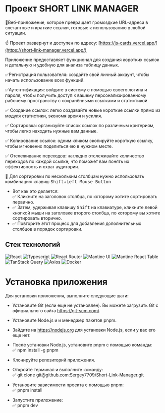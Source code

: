 # Проект SHORT LINK MANAGER

🎯Веб-приложение, которое превращает громоздкие URL-адреса в элегантные и краткие ссылки, готовые к использованию в любой ситуации.

☝ Проект развернут и доступен по адресу: [https://js-cards.vercel.app/](https://short-link-manager.vercel.app/)

Приложение предоставляет функционал для создания коротких ссылок и детальную и удобную для анализа таблицу данных.  

✅Регистрация пользователя: создайте свой личный аккаунт, чтобы начать использование всех функций.  

✅Аутентификация: войдите в систему с помощью своего логина и пароля, чтобы получить доступ к вашему персонализированному рабочему пространству с сохранёнными ссылками и статистикой.  

✅ Создание ссылок: легко создавайте новые короткие ссылки прямо из модуля статистики, экономя время и усилия.

✅ Сортировка: организуйте список ссылок по различным критериям, чтобы легко находить нужные вам данные.  

✅ Копирование ссылок: одним кликом скопируйте короткую ссылку, чтобы мгновенно поделиться ею в нужном месте.  

✅ Отслеживание переходов: наглядно отслеживайте количество переходов по каждой ссылке, что поможет вам понять их эффективность и охват аудитории.  

📖 Для сортировки  по нескольким столбцам нужно использовать комбинацию клавиш <kbd>Shift</kbd>+<kbd>Left Mouse Button</kbd>  

- Вот как это делается:  
  ✅ Кликните на заголовок столбца, по которому хотите сортировать первично.  
- 
  ✅ Затем, удерживая клавишу <kbd>Shift</kbd> на клавиатуре, кликните левой кнопкой мыши на заголовке второго столбца, по которому вы хотите сортировать вторично.  
- 
  ✅ Повторите этот процесс для добавления дополнительных столбцов в порядок сортировки.
  
## Стек технологий
![React](https://img.shields.io/badge/-React-61DAFB?style=for-the-badge&logo=react&logoColor=black)
![Typescript](https://img.shields.io/badge/-Typescript-3178C6?style=for-the-badge&logo=typescript&logoColor=white)
![React Router](https://img.shields.io/badge/-React%20Router-CA4245?style=for-the-badge&logo=react-router&logoColor=white)
![Mantine UI](https://img.shields.io/badge/-Mantine%20UI-blue?style=for-the-badge&logo=Mantine)
![Mantine React Table](https://img.shields.io/badge/-Mantine%20React%20Table-blue?style=for-the-badge)
![TanStack Query](https://img.shields.io/badge/-TanStack%20Query-orange?style=for-the-badge&logo=React%20Query)
![Axios](https://img.shields.io/badge/-Axios-007ACC?style=for-the-badge&logo=axios&logoColor=white)
![Docker](https://img.shields.io/badge/-Docker-2496ED?style=for-the-badge&logo=docker&logoColor=white)

# Установка приложения

Для установки приложения, выполните следующие шаги:

- Установите Git (если еще не установлен). Вы можете загрузить Git с официального сайта https://git-scm.com/.  
- Установите Node.js и и менеджер пакетов pnpm.  
- Зайдите на https://nodejs.org для установки Node.js, если у вас его еще нет. 

- После установки Node.js, установите pnpm с помощью команды:  
✅ npm install -g pnpm

- Клонируйте репозиторий приложения.  
- Откройте терминал и выполните команду:  
✅ git clone git@github.com:Sergey7709/Short-Link-Manager.git

- Установите зависимости проекта с помощью pnpm:  
✅ pnpm install

- Запустите приложение:  
✅ pnpm dev
